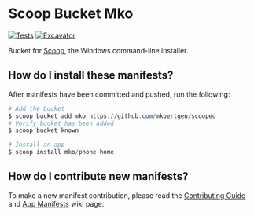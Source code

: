 # Scoop Bucket Mko

[![Tests](https://github.com/mkoertgen/scooped/actions/workflows/ci.yml/badge.svg)](https://github.com/mkoertgen/scooped/actions/workflows/ci.yml) [![Excavator](https://github.com/mkoertgen/scooped/actions/workflows/excavator.yml/badge.svg)](https://github.com/mkoertgen/scooped/actions/workflows/excavator.yml)

Bucket for [Scoop](https://scoop.sh), the Windows command-line installer.

## How do I install these manifests?

After manifests have been committed and pushed, run the following:

```powershell
# Add the bucket
$ scoop bucket add mko https://github.com/mkoertgen/scooped
# Verify bucket has been added
$ scoop bucket known

# Install an app
$ scoop install mko/phone-home
```

## How do I contribute new manifests?

To make a new manifest contribution, please read the [Contributing
Guide](https://github.com/ScoopInstaller/.github/blob/main/.github/CONTRIBUTING.md)
and [App Manifests](https://github.com/ScoopInstaller/Scoop/wiki/App-Manifests)
wiki page.
